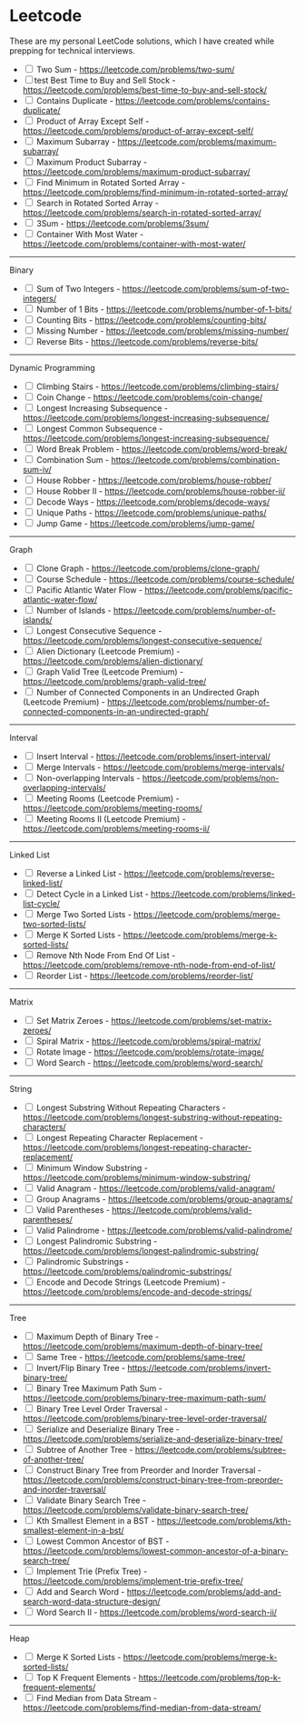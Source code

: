 # Leetcode
These are my personal LeetCode solutions, which I have created while prepping for technical interviews.

<ul>
<li>
<input type="checkbox"> Two Sum - <a href="https://leetcode.com/problems/two-sum/">https://leetcode.com/problems/two-sum/</a>
</li>
<li>
<input type="checkbox">test</input> Best Time to Buy and Sell Stock - <a href="https://leetcode.com/problems/best-time-to-buy-and-sell-stock/">https://leetcode.com/problems/best-time-to-buy-and-sell-stock/</a>
</li>
<li>
<input type="checkbox"> Contains Duplicate - <a href="https://leetcode.com/problems/contains-duplicate/">https://leetcode.com/problems/contains-duplicate/</a>
</li>
<li>
<input type="checkbox"> Product of Array Except Self - <a href="https://leetcode.com/problems/product-of-array-except-self/">https://leetcode.com/problems/product-of-array-except-self/</a>
</li>
<li>
<input type="checkbox"> Maximum Subarray - <a href="https://leetcode.com/problems/maximum-subarray/">https://leetcode.com/problems/maximum-subarray/</a>
</li>
<li>
<input type="checkbox"> Maximum Product Subarray - <a href="https://leetcode.com/problems/maximum-product-subarray/">https://leetcode.com/problems/maximum-product-subarray/</a>
</li>
<li>
<input type="checkbox"> Find Minimum in Rotated Sorted Array - <a href="https://leetcode.com/problems/find-minimum-in-rotated-sorted-array/">https://leetcode.com/problems/find-minimum-in-rotated-sorted-array/</a>
</li>
<li>
<input type="checkbox"> Search in Rotated Sorted Array - <a href="https://leetcode.com/problems/search-in-rotated-sorted-array/">https://leetcode.com/problems/search-in-rotated-sorted-array/</a>
</li>
<li>
<input type="checkbox"> 3Sum - <a href="https://leetcode.com/problems/3sum/">https://leetcode.com/problems/3sum/</a>
</li>
<li>
<input type="checkbox"> Container With Most Water - <a href="https://leetcode.com/problems/container-with-most-water/">https://leetcode.com/problems/container-with-most-water/</a>
</li>
</ul>
<!-- TEASER_END --><hr>
<p>Binary</p>
<ul>
<li>
<input type="checkbox"> Sum of Two Integers - <a href="https://leetcode.com/problems/sum-of-two-integers/">https://leetcode.com/problems/sum-of-two-integers/</a>
</li>
<li>
<input type="checkbox"> Number of 1 Bits - <a href="https://leetcode.com/problems/number-of-1-bits/">https://leetcode.com/problems/number-of-1-bits/</a>
</li>
<li>
<input type="checkbox"> Counting Bits - <a href="https://leetcode.com/problems/counting-bits/">https://leetcode.com/problems/counting-bits/</a>
</li>
<li>
<input type="checkbox"> Missing Number - <a href="https://leetcode.com/problems/missing-number/">https://leetcode.com/problems/missing-number/</a>
</li>
<li>
<input type="checkbox"> Reverse Bits - <a href="https://leetcode.com/problems/reverse-bits/">https://leetcode.com/problems/reverse-bits/</a>
</li>
</ul>
<hr>
<p>Dynamic Programming</p>
<ul>
<li>
<input type="checkbox"> Climbing Stairs - <a href="https://leetcode.com/problems/climbing-stairs/">https://leetcode.com/problems/climbing-stairs/</a>
</li>
<li>
<input type="checkbox"> Coin Change - <a href="https://leetcode.com/problems/coin-change/">https://leetcode.com/problems/coin-change/</a>
</li>
<li>
<input type="checkbox"> Longest Increasing Subsequence - <a href="https://leetcode.com/problems/longest-increasing-subsequence/">https://leetcode.com/problems/longest-increasing-subsequence/</a>
</li>
<li>
<input type="checkbox"> Longest Common Subsequence - <a href="https://leetcode.com/problems/longest-increasing-subsequence/">https://leetcode.com/problems/longest-increasing-subsequence/</a>
</li>
<li>
<input type="checkbox"> Word Break Problem - <a href="https://leetcode.com/problems/word-break/">https://leetcode.com/problems/word-break/</a>
</li>
<li>
<input type="checkbox"> Combination Sum - <a href="https://leetcode.com/problems/combination-sum-iv/">https://leetcode.com/problems/combination-sum-iv/</a>
</li>
<li>
<input type="checkbox"> House Robber - <a href="https://leetcode.com/problems/house-robber/">https://leetcode.com/problems/house-robber/</a>
</li>
<li>
<input type="checkbox"> House Robber II - <a href="https://leetcode.com/problems/house-robber-ii/">https://leetcode.com/problems/house-robber-ii/</a>
</li>
<li>
<input type="checkbox"> Decode Ways - <a href="https://leetcode.com/problems/decode-ways/">https://leetcode.com/problems/decode-ways/</a>
</li>
<li>
<input type="checkbox"> Unique Paths - <a href="https://leetcode.com/problems/unique-paths/">https://leetcode.com/problems/unique-paths/</a>
</li>
<li>
<input type="checkbox"> Jump Game - <a href="https://leetcode.com/problems/jump-game/">https://leetcode.com/problems/jump-game/</a>
</li>
</ul>
<hr>
<p>Graph</p>
<ul>
<li>
<input type="checkbox"> Clone Graph - <a href="https://leetcode.com/problems/clone-graph/">https://leetcode.com/problems/clone-graph/</a>
</li>
<li>
<input type="checkbox"> Course Schedule - <a href="https://leetcode.com/problems/course-schedule/">https://leetcode.com/problems/course-schedule/</a>
</li>
<li>
<input type="checkbox"> Pacific Atlantic Water Flow - <a href="https://leetcode.com/problems/pacific-atlantic-water-flow/">https://leetcode.com/problems/pacific-atlantic-water-flow/</a>
</li>
<li>
<input type="checkbox"> Number of Islands - <a href="https://leetcode.com/problems/number-of-islands/">https://leetcode.com/problems/number-of-islands/</a>
</li>
<li>
<input type="checkbox"> Longest Consecutive Sequence - <a href="https://leetcode.com/problems/longest-consecutive-sequence/">https://leetcode.com/problems/longest-consecutive-sequence/</a>
</li>
<li>
<input type="checkbox"> Alien Dictionary (Leetcode Premium) - <a href="https://leetcode.com/problems/alien-dictionary/">https://leetcode.com/problems/alien-dictionary/</a>
</li>
<li>
<input type="checkbox"> Graph Valid Tree (Leetcode Premium) - <a href="https://leetcode.com/problems/graph-valid-tree/">https://leetcode.com/problems/graph-valid-tree/</a>
</li>
<li>
<input type="checkbox"> Number of Connected Components in an Undirected Graph (Leetcode Premium) - <a href="https://leetcode.com/problems/number-of-connected-components-in-an-undirected-graph/">https://leetcode.com/problems/number-of-connected-components-in-an-undirected-graph/</a>
</li>
</ul>
<hr>
<p>Interval</p>
<ul>
<li>
<input type="checkbox"> Insert Interval - <a href="https://leetcode.com/problems/insert-interval/">https://leetcode.com/problems/insert-interval/</a>
</li>
<li>
<input type="checkbox"> Merge Intervals - <a href="https://leetcode.com/problems/merge-intervals/">https://leetcode.com/problems/merge-intervals/</a>
</li>
<li>
<input type="checkbox"> Non-overlapping Intervals - <a href="https://leetcode.com/problems/non-overlapping-intervals/">https://leetcode.com/problems/non-overlapping-intervals/</a>
</li>
<li>
<input type="checkbox"> Meeting Rooms (Leetcode Premium) - <a href="https://leetcode.com/problems/meeting-rooms/">https://leetcode.com/problems/meeting-rooms/</a>
</li>
<li>
<input type="checkbox"> Meeting Rooms II (Leetcode Premium) - <a href="https://leetcode.com/problems/meeting-rooms-ii/">https://leetcode.com/problems/meeting-rooms-ii/</a>
</li>
</ul>
<hr>
<p>Linked List</p>
<ul>
<li>
<input type="checkbox"> Reverse a Linked List - <a href="https://leetcode.com/problems/reverse-linked-list/">https://leetcode.com/problems/reverse-linked-list/</a>
</li>
<li>
<input type="checkbox"> Detect Cycle in a Linked List - <a href="https://leetcode.com/problems/linked-list-cycle/">https://leetcode.com/problems/linked-list-cycle/</a>
</li>
<li>
<input type="checkbox"> Merge Two Sorted Lists - <a href="https://leetcode.com/problems/merge-two-sorted-lists/">https://leetcode.com/problems/merge-two-sorted-lists/</a>
</li>
<li>
<input type="checkbox"> Merge K Sorted Lists - <a href="https://leetcode.com/problems/merge-k-sorted-lists/">https://leetcode.com/problems/merge-k-sorted-lists/</a>
</li>
<li>
<input type="checkbox"> Remove Nth Node From End Of List - <a href="https://leetcode.com/problems/remove-nth-node-from-end-of-list/">https://leetcode.com/problems/remove-nth-node-from-end-of-list/</a>
</li>
<li>
<input type="checkbox"> Reorder List - <a href="https://leetcode.com/problems/reorder-list/">https://leetcode.com/problems/reorder-list/</a>
</li>
</ul>
<hr>
<p>Matrix</p>
<ul>
<li>
<input type="checkbox"> Set Matrix Zeroes - <a href="https://leetcode.com/problems/set-matrix-zeroes/">https://leetcode.com/problems/set-matrix-zeroes/</a>
</li>
<li>
<input type="checkbox"> Spiral Matrix - <a href="https://leetcode.com/problems/spiral-matrix/">https://leetcode.com/problems/spiral-matrix/</a>
</li>
<li>
<input type="checkbox"> Rotate Image - <a href="https://leetcode.com/problems/rotate-image/">https://leetcode.com/problems/rotate-image/</a>
</li>
<li>
<input type="checkbox"> Word Search - <a href="https://leetcode.com/problems/word-search/">https://leetcode.com/problems/word-search/</a>
</li>
</ul>
<hr>
<p>String</p>
<ul>
<li>
<input type="checkbox"> Longest Substring Without Repeating Characters - <a href="https://leetcode.com/problems/longest-substring-without-repeating-characters/">https://leetcode.com/problems/longest-substring-without-repeating-characters/</a>
</li>
<li>
<input type="checkbox"> Longest Repeating Character Replacement - <a href="https://leetcode.com/problems/longest-repeating-character-replacement/">https://leetcode.com/problems/longest-repeating-character-replacement/</a>
</li>
<li>
<input type="checkbox"> Minimum Window Substring - <a href="https://leetcode.com/problems/minimum-window-substring/">https://leetcode.com/problems/minimum-window-substring/</a>
</li>
<li>
<input type="checkbox"> Valid Anagram - <a href="https://leetcode.com/problems/valid-anagram/">https://leetcode.com/problems/valid-anagram/</a>
</li>
<li>
<input type="checkbox"> Group Anagrams - <a href="https://leetcode.com/problems/group-anagrams/">https://leetcode.com/problems/group-anagrams/</a>
</li>
<li>
<input type="checkbox"> Valid Parentheses - <a href="https://leetcode.com/problems/valid-parentheses/">https://leetcode.com/problems/valid-parentheses/</a>
</li>
<li>
<input type="checkbox"> Valid Palindrome - <a href="https://leetcode.com/problems/valid-palindrome/">https://leetcode.com/problems/valid-palindrome/</a>
</li>
<li>
<input type="checkbox"> Longest Palindromic Substring - <a href="https://leetcode.com/problems/longest-palindromic-substring/">https://leetcode.com/problems/longest-palindromic-substring/</a>
</li>
<li>
<input type="checkbox"> Palindromic Substrings - <a href="https://leetcode.com/problems/palindromic-substrings/">https://leetcode.com/problems/palindromic-substrings/</a>
</li>
<li>
<input type="checkbox"> Encode and Decode Strings (Leetcode Premium) - <a href="https://leetcode.com/problems/encode-and-decode-strings/">https://leetcode.com/problems/encode-and-decode-strings/</a>
</li>
</ul>
<hr>
<p>Tree</p>
<ul>
<li>
<input type="checkbox"> Maximum Depth of Binary Tree - <a href="https://leetcode.com/problems/maximum-depth-of-binary-tree/">https://leetcode.com/problems/maximum-depth-of-binary-tree/</a>
</li>
<li>
<input type="checkbox"> Same Tree - <a href="https://leetcode.com/problems/same-tree/">https://leetcode.com/problems/same-tree/</a>
</li>
<li>
<input type="checkbox"> Invert/Flip Binary Tree - <a href="https://leetcode.com/problems/invert-binary-tree/">https://leetcode.com/problems/invert-binary-tree/</a>
</li>
<li>
<input type="checkbox"> Binary Tree Maximum Path Sum - <a href="https://leetcode.com/problems/binary-tree-maximum-path-sum/">https://leetcode.com/problems/binary-tree-maximum-path-sum/</a>
</li>
<li>
<input type="checkbox"> Binary Tree Level Order Traversal - <a href="https://leetcode.com/problems/binary-tree-level-order-traversal/">https://leetcode.com/problems/binary-tree-level-order-traversal/</a>
</li>
<li>
<input type="checkbox"> Serialize and Deserialize Binary Tree - <a href="https://leetcode.com/problems/serialize-and-deserialize-binary-tree/">https://leetcode.com/problems/serialize-and-deserialize-binary-tree/</a>
</li>
<li>
<input type="checkbox"> Subtree of Another Tree - <a href="https://leetcode.com/problems/subtree-of-another-tree/">https://leetcode.com/problems/subtree-of-another-tree/</a>
</li>
<li>
<input type="checkbox"> Construct Binary Tree from Preorder and Inorder Traversal - <a href="https://leetcode.com/problems/construct-binary-tree-from-preorder-and-inorder-traversal/">https://leetcode.com/problems/construct-binary-tree-from-preorder-and-inorder-traversal/</a>
</li>
<li>
<input type="checkbox"> Validate Binary Search Tree - <a href="https://leetcode.com/problems/validate-binary-search-tree/">https://leetcode.com/problems/validate-binary-search-tree/</a>
</li>
<li>
<input type="checkbox"> Kth Smallest Element in a BST - <a href="https://leetcode.com/problems/kth-smallest-element-in-a-bst/">https://leetcode.com/problems/kth-smallest-element-in-a-bst/</a>
</li>
<li>
<input type="checkbox"> Lowest Common Ancestor of BST - <a href="https://leetcode.com/problems/lowest-common-ancestor-of-a-binary-search-tree/">https://leetcode.com/problems/lowest-common-ancestor-of-a-binary-search-tree/</a>
</li>
<li>
<input type="checkbox"> Implement Trie (Prefix Tree) - <a href="https://leetcode.com/problems/implement-trie-prefix-tree/">https://leetcode.com/problems/implement-trie-prefix-tree/</a>
</li>
<li>
<input type="checkbox"> Add and Search Word - <a href="https://leetcode.com/problems/add-and-search-word-data-structure-design/">https://leetcode.com/problems/add-and-search-word-data-structure-design/</a>
</li>
<li>
<input type="checkbox"> Word Search II - <a href="https://leetcode.com/problems/word-search-ii/">https://leetcode.com/problems/word-search-ii/</a>
</li>
</ul>
<hr>
<p>Heap</p>
<ul>
<li>
<input type="checkbox"> Merge K Sorted Lists - <a href="https://leetcode.com/problems/merge-k-sorted-lists/">https://leetcode.com/problems/merge-k-sorted-lists/</a>
</li>
<li>
<input type="checkbox"> Top K Frequent Elements - <a href="https://leetcode.com/problems/top-k-frequent-elements/">https://leetcode.com/problems/top-k-frequent-elements/</a>
</li>
<li>
<input type="checkbox"> Find Median from Data Stream - <a href="https://leetcode.com/problems/find-median-from-data-stream/">https://leetcode.com/problems/find-median-from-data-stream/</a>
</li>
</ul>
